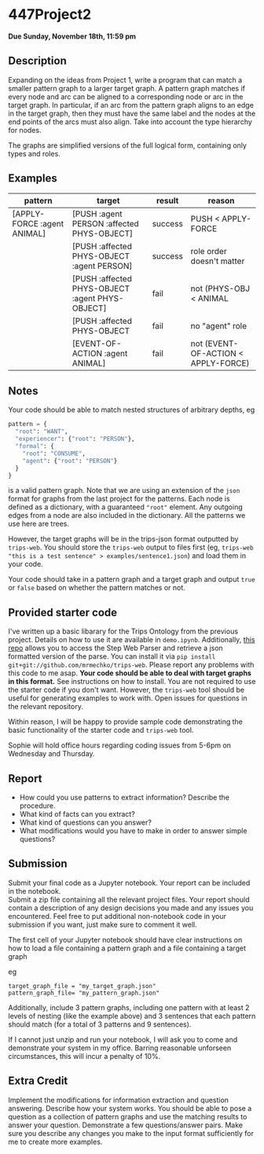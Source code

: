 # 447Project2

**Due Sunday, November 18th, 11:59 pm**

## Description

Expanding on the ideas from Project 1, write a program that can match a smaller pattern graph to a larger target graph.
A pattern graph matches if every node and arc can be aligned to a corresponding node or arc in the target graph.
In particular, if an arc from the pattern graph aligns to an edge in the target graph, then they must have the same label and
the nodes at the end points of the arcs must also align.  Take into account the type hierarchy for nodes.

The graphs are simplified versions of the full logical form, containing only types and roles.

## Examples

|pattern  |target   |result   |reason   |
|---------|---------|---------|---------|
|[APPLY-FORCE :agent ANIMAL] | [PUSH :agent PERSON :affected PHYS-OBJECT] | success | PUSH < APPLY-FORCE |
| |[PUSH :affected PHYS-OBJECT :agent PERSON]| success | role order doesn't matter|
| |[PUSH :affected PHYS-OBJECT :agent PHYS-OBJECT]| fail | not (PHYS-OBJ < ANIMAL |
| |[PUSH :affected PHYS-OBJECT | fail | no "agent" role|
| |[EVENT-OF-ACTION :agent ANIMAL] | fail | not (EVENT-OF-ACTION < APPLY-FORCE) |

## Notes

Your code should be able to match nested structures of arbitrary depths, eg
```python
pattern = {
  "root": "WANT", 
  "experiencer": {"root": "PERSON"},
  "formal": {
    "root": "CONSUME",
    "agent": {"root": "PERSON"}
  }
}
```
is a valid pattern graph.  Note that we are using an extension of the `json` format for graphs from the last project for the patterns.  Each node is defined as a dictionary, with a guaranteed `"root"` element.  Any outgoing edges from a node are also included in the dictionary.  All the patterns we use here are trees.

However, the target graphs will be in the trips-json format outputted by `trips-web`.  You should store the `trips-web` output to files first (eg, `trips-web "this is a test sentence" > examples/sentence1.json`) and load them in your code.

Your code should take in a pattern graph and a target graph and output `true` or `false` based on whether the pattern matches or not.

## Provided starter code

I've written up a basic libarary for the Trips Ontology from the previous project.  Details on how to use it are available
in  `demo.ipynb`.  Additionally, [this repo](http://github.com/mrmechko/trips-web) allows you to access the Step Web Parser and retrieve a json formatted version of the parse.  You can install it via `pip install git+git://github.com/mrmechko/trips-web`.  Please report any problems with this code to me asap.  **Your code should be able to deal with target graphs in this format.**  See instructions on how to install.  You are not required to use the starter code if you don't want.  However, the `trips-web` tool should be useful for generating examples to work with.  Open issues for questions in the relevant repository.

Within reason, I will be happy to provide sample code demonstrating the basic functionality of the starter code and `trips-web` tool.

Sophie will hold office hours regarding coding issues from 5-6pm on Wednesday and Thursday.

## Report

* How could you use patterns to extract information? Describe the procedure.  
* What kind of facts can you extract? 
* What kind of questions can you answer? 
* What modifications would you have to make in order to answer simple questions?

## Submission

Submit your final code as a Jupyter notebook.  Your report can be included in the notebook.  
Submit a zip file containing all the relevant project files.  Your report should contain a description of any design
decisions you made and any issues you encountered.  Feel free to put additional non-notebook code in your submission if you want, just make sure to comment it well.

The first cell of your Jupyter notebook should have clear instructions on how to load a file containing a pattern graph and a file containing a target graph

eg

```
target_graph_file = "my_target_graph.json"
pattern_graph_file= "my_pattern_graph.json"
```

Additionally, include 3 pattern graphs, including one pattern with at least 2 levels of nesting (like the example above)
and 3 sentences that each pattern should match (for a total of 3 patterns and 9 sentences).

If I cannot just unzip and run your notebook, I will ask you to come and demonstrate your system in my office.  Barring reasonable unforseen circumstances, this will incur a penalty of 10%.

## Extra Credit

Implement the modifications for information extraction and question answering.  Describe how your system works.  You should be able to pose a question as a collection of pattern graphs and use the matching results to answer your question.  Demonstrate a few questions/answer pairs.  Make sure you describe any changes you make to the input format sufficiently for me to create more examples.
